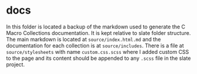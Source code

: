 # docs

In this folder is located a backup of the markdown used to generate the C Macro Collections documentation. It is kept relative to slate folder structure. The main markdown is located at `source/index.html.md` and the documentation for each collection is at `source/includes`. There is a file at `source/stylesheets` with name `custom.css.scss` where I added custom CSS to the page and its content should be appended to any `.scss` file in the slate project.
